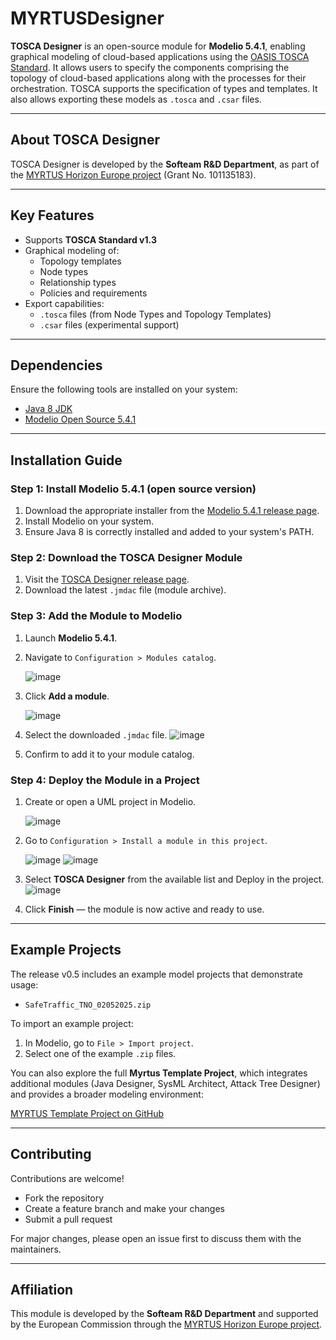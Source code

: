 #  MYRTUSDesigner

**TOSCA Designer** is an open-source module for **Modelio 5.4.1**, enabling graphical modeling of cloud-based applications using the [OASIS TOSCA Standard](https://www.oasis-open.org/committees/tosca/).  It allows users to specify the components comprising the topology of cloud-based applications along with the processes for their orchestration.  TOSCA supports the specification of types and templates. It also allows exporting these models as `.tosca` and `.csar` files.

---

##  About TOSCA Designer

TOSCA Designer is developed by the **Softeam R&D Department**, as part of the [MYRTUS Horizon Europe project](https://myrtus-project.eu/) (Grant No. 101135183).

---

## Key Features

- Supports **TOSCA Standard v1.3**
- Graphical modeling of:
  - Topology templates
  - Node types
  - Relationship types
  - Policies and requirements
- Export capabilities:
  - `.tosca` files (from Node Types and Topology Templates)
  - `.csar` files (experimental support)

---

## Dependencies

Ensure the following tools are installed on your system:

- [Java 8 JDK](http://www.oracle.com/technetwork/java/javase/downloads/jdk8-downloads-2133151.html)
- [Modelio Open Source 5.4.1](https://github.com/ModelioOpenSource/Modelio/releases/tag/v5.4.1)

---

## Installation Guide

### Step 1: Install Modelio 5.4.1  (open source version)

1. Download the appropriate installer from the [Modelio 5.4.1 release page](https://github.com/ModelioOpenSource/Modelio/releases/tag/v5.4.1).
2. Install Modelio on your system.
3. Ensure Java 8 is correctly installed and added to your system's PATH.

###  Step 2: Download the TOSCA Designer Module

1. Visit the [TOSCA Designer release page](https://github.com/Modelio-R-D/MYRTUSDesigner/releases/tag/v0.1.0).
2. Download the latest `.jmdac` file (module archive).

###  Step 3: Add the Module to Modelio

1. Launch **Modelio 5.4.1**.
2. Navigate to `Configuration > Modules catalog`.
   
   ![image](https://github.com/user-attachments/assets/35f45577-0dcf-4dd3-8675-70fef4316e9f)

4. Click **Add a module**.
   
   ![image](https://github.com/user-attachments/assets/0ce1dcd5-2b4b-4fd8-a162-c890592e7bd7)

6. Select the downloaded `.jmdac` file.
   ![image](https://github.com/user-attachments/assets/9aff557a-f30d-481e-a621-7d506a2b8d20)

8. Confirm to add it to your module catalog.

### Step 4: Deploy the Module in a Project

1. Create or open a UML project in Modelio.
   
   ![image](https://github.com/user-attachments/assets/171d3ef8-ea76-4d30-afea-d1509e3bca8b)

3. Go to `Configuration > Install a module in this project`.
   
   ![image](https://github.com/user-attachments/assets/da1332d5-723c-4409-bddd-fc36537e8516)
   ![image](https://github.com/user-attachments/assets/497683ce-3818-4a36-831a-0b51acf2f144)

5. Select **TOSCA Designer** from the available list and Deploy in the project.
   ![image](https://github.com/user-attachments/assets/3d7ab0c5-5053-459c-81e4-de3c0a8c074d)

7. Click **Finish** — the module is now active and ready to use.

---

##  Example Projects

The release v0.5 includes an example model projects that demonstrate usage:

- `SafeTraffic_TNO_02052025.zip`


To import an example project:

1. In Modelio, go to `File > Import project`.
2. Select one of the example `.zip` files.

You can also explore the full **Myrtus Template Project**, which integrates additional modules (Java Designer, SysML Architect, Attack Tree Designer) and provides a broader modeling environment:

[MYRTUS Template Project on GitHub](https://github.com/Modelio-R-D/MYRTUS)

---

##  Contributing

Contributions are welcome!

- Fork the repository
- Create a feature branch and make your changes
- Submit a pull request

For major changes, please open an issue first to discuss them with the maintainers.

---

##  Affiliation

This module is developed by the **Softeam R&D Department** and supported by the European Commission through the [MYRTUS Horizon Europe project](https://myrtus-project.eu/).
